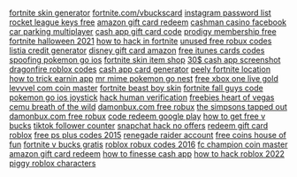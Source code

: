<a href="https://lookerstudio.google.com/s/iY_07X5WMxM">fortnite skin generator</a>
<a href="https://lookerstudio.google.com/reporting/9c2f7153-bf9a-42f4-a662-5f25266f1414/page/DjD">fortnite.com/vbuckscard</a>
<a href="https://lookerstudio.google.com/reporting/9adea3e6-d816-421d-ba67-177a74edbf8e/page/DjD">instagram password list</a>
<a href="https://lookerstudio.google.com/reporting/8a1f18dc-da7f-476e-8ac5-e98d7b8f43df/page/DjD">rocket league keys free</a>
<a href="https://lookerstudio.google.com/reporting/e5a9f5ab-4912-489f-ade1-4de7a856687a/page/DjD">amazon gift card redeem</a>
<a href="https://lookerstudio.google.com/reporting/464f4f03-23db-4b25-baf1-2f7188dd29fb/page/DjD">cashman casino facebook</a>
<a href="https://lookerstudio.google.com/reporting/3a2c1e47-b4dd-4e42-9c5e-a9a1c86aa0e0?s=nnWQ95K9tm8">car parking multiplayer</a>
<a href="https://lookerstudio.google.com/reporting/b4097ed4-7ffb-4cac-9d22-c04778a9aaf0/page/DjD">cash app gift card code</a>
<a href="https://lookerstudio.google.com/reporting/0930d43c-80d1-4971-9567-6131d07134ed?s=sYOmlKYKt_Y">prodigy membership free</a>
<a href="https://lookerstudio.google.com/reporting/83986aaf-7b83-4ffa-b04d-7e7d4ef1776f/page/DjD">fortnite halloween 2021</a>
<a href="https://lookerstudio.google.com/u/0/reporting/a16d76d9-31f4-4c13-949c-c35f3b95942e/page/DjD">how to hack in fortnite</a>
<a href="https://lookerstudio.google.com/reporting/733b3620-dfd8-4510-bd43-0f26fc2b93fb/page/DjD">unused free robux codes</a>
<a href="https://lookerstudio.google.com/u/0/reporting/5c578bd5-2e71-4e64-a098-f96b242243f2/page/rneDD">listia credit generator</a>
<a href="https://lookerstudio.google.com/reporting/2b867b16-62e8-4404-8963-457edf157af1/page/DjD">disney gift card amazon</a>
<a href="https://lookerstudio.google.com/reporting/45cb563d-192b-4146-b16a-e35a01a6f936/page/DjD">free itunes cards codes</a>
<a href="https://lookerstudio.google.com/reporting/5023120b-f1f6-4659-907e-90522863ef98/page/DjD">spoofing pokemon go ios</a>
<a href="https://lookerstudio.google.com/reporting/3ab52923-3161-4835-899a-162bb9e720dc/page/DjD">fortnite skin item shop</a>
<a href="https://lookerstudio.google.com/reporting/6003d445-6175-4565-86c6-c62823965dab/page/T51AD">30$ cash app screenshot</a>
<a href="https://lookerstudio.google.com/reporting/1063cc13-ce7c-48c3-a9d7-2b98404c6c26/page/DjD">dragonfire roblox codes</a>
<a href="https://lookerstudio.google.com/reporting/032e6b44-9ad6-4b7a-8d09-0bd8cb654263?s=hRt1ps6RMi4">cash app card generator</a>
<a href="https://lookerstudio.google.com/reporting/4fd41767-f5b0-4994-848f-fa39581e1bf6/page/DjD">peely fortnite location</a>
<a href="https://lookerstudio.google.com/reporting/85f230e7-3444-4818-a98f-06f0b544a5c6/page/DjD">how to trick earnin app</a>
<a href="https://lookerstudio.google.com/reporting/230f3179-edc9-41cb-bb43-3f8f6767a4f1/page/DjD">mr mime pokemon go nest</a>
<a href="https://lookerstudio.google.com/reporting/05ab84d7-b504-4322-bbd8-cb3500d65aa8/page/DjD">free xbox one live gold</a>
<a href="https://lookerstudio.google.com/reporting/501f4974-5bb0-4d82-9d36-c80f094dffbd/page/DjD">levvvel com coin master</a>
<a href="https://lookerstudio.google.com/reporting/0828af08-808d-4ce3-b839-5b49d0029ac9/page/DjD">fortnite beast boy skin</a>
<a href="https://lookerstudio.google.com/reporting/903bd9d6-86a9-4e85-bd76-60189c7bf3c1/page/yYR9C">fortnite fall guys code</a>
<a href="https://lookerstudio.google.com/s/i4xtCrkZ1Oc">pokemon go ios joystick</a>
<a href="https://lookerstudio.google.com/reporting/d718edf2-86b9-4c01-9530-0b06dfa2b929/page/xowAD">hack human verification</a>
<a href="https://lookerstudio.google.com/reporting/4f139497-6fe4-4336-86d0-1a0640c6b43c/page/DjD">freebies heart of vegas</a>
<a href="https://lookerstudio.google.com/reporting/7ae659f2-6d6a-4b13-b80b-0bddcfc882ce/page/DjD">cemu breath of the wild</a>
<a href="https://lookerstudio.google.com/s/ukHuCQgEgf8">damonbux.com free robux</a>
<a href="https://lookerstudio.google.com/s/h_-Up3Cpv-Y">the simpsons tapped out</a>
<a href="https://lookerstudio.google.com/reporting/66417af4-8b75-47d0-bec3-aab6373ada43/page/DjD">damonbux.com free robux</a>
<a href="https://lookerstudio.google.com/reporting/77b38a10-4e2b-45f9-abf7-5cd5ee27bab9/page/DjD">code redeem google play</a>
<a href="https://lookerstudio.google.com/reporting/004b1c86-e7c8-4d82-85f5-49094c3a8ffe/page/DjD">how to get free v bucks</a>
<a href="https://lookerstudio.google.com/reporting/558f5f25-3bc5-47a1-9734-6ceb7270c376/page/OD2AD">tiktok follower counter</a>
<a href="https://lookerstudio.google.com/reporting/dc8b362d-57c0-4203-a982-7f0672e44141/page/DjD">snapchat hack no offers</a>
<a href="https://lookerstudio.google.com/reporting/43a58188-0da9-4cc5-bacf-67bd57c01c51/page/NKW9C">redeem gift card roblox</a>
<a href="https://lookerstudio.google.com/reporting/119f8c9a-06c5-4f98-bf94-1e155f893397/page/DjD">free ps plus codes 2015</a>
<a href="https://lookerstudio.google.com/reporting/0177d162-4f3a-4ce3-9cd6-efe11231329f/page/DjD">renegade raider account</a>
<a href="https://lookerstudio.google.com/reporting/b4d5793b-fe6e-4c18-aee9-e076130f45cf/page/DjD">free coins house of fun</a>
<a href="https://lookerstudio.google.com/reporting/3f18b5bc-af2b-4d0b-b17e-04bd712b2405/page/DjD">fortnite v bucks gratis</a>
<a href="https://lookerstudio.google.com/reporting/db283368-8a0c-4320-a8a3-49edd45c0602/page/DjD">roblox robux codes 2016</a>
<a href="https://lookerstudio.google.com/reporting/ff47c17b-dbe2-4019-a98d-bd7f14de14da/page/DjD">fc champion coin master</a>
<a href="https://lookerstudio.google.com/reporting/1ba0939b-6aca-4a21-a834-113e8023af01/page/DjD">amazon gift card redeem</a>
<a href="https://lookerstudio.google.com/reporting/56a03ade-7d04-450b-9c59-e4b2832d43f9/page/DjD">how to finesse cash app</a>
<a href="https://lookerstudio.google.com/reporting/e8cf28bb-e119-4349-bb88-3ee36238adbf/page/DjD">how to hack roblox 2022</a>
<a href="https://lookerstudio.google.com/reporting/1effaf76-f97a-4307-9eeb-e474b1b757f4/page/DjD">piggy roblox characters</a>
